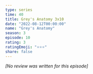 ```yaml
---
type: series
time: 40
title: Grey's Anatomy 3x10
date: "2022-08-12T00:00:00"
name: "Grey's Anatomy"
season: 3
episode: 10
rating: 3
ratingEmoji: "⭐️⭐️⭐️"
share: false
---
```


*[No review was written for this episode]*